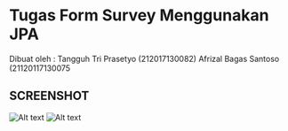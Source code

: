 # Tugas Form Survey Menggunakan JPA
Dibuat oleh :
Tangguh Tri Prasetyo (212017130082)
Afrizal Bagas Santoso (21120117130075

## SCREENSHOT
![Alt text](/screenshot/1.png?raw=true "JPA")
![Alt text](/screenshot/2.png?raw=true "JPA")
